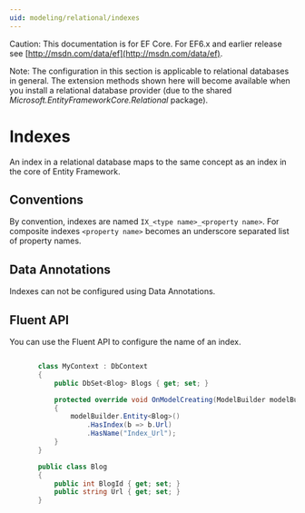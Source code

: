 ```yaml
---
uid: modeling/relational/indexes
---
```

Caution: This documentation is for EF Core. For EF6.x and earlier release see [http://msdn.com/data/ef](http://msdn.com/data/ef).

Note: The configuration in this section is applicable to relational databases in general. The extension methods shown here will become available when you install a relational database provider (due to the shared *Microsoft.EntityFrameworkCore.Relational* package).

  # Indexes

An index in a relational database maps to the same concept as an index in the core of Entity Framework.

  ## Conventions

By convention, indexes are named `IX_<type name>_<property name>`. For composite indexes `<property name>` becomes an underscore separated list of property names.

  ## Data Annotations

Indexes can not be configured using Data Annotations.

  ## Fluent API

You can use the Fluent API to configure the name of an index.

<!-- literal_block {"language": "csharp", "source": "/Users/shirhatti/src/EntityFramework.Docs/docs/modeling/relational/Modeling/FluentAPI/Samples/Relational/IndexName.cs", "xml:space": "preserve", "classes": [], "backrefs": [], "names": [], "dupnames": [], "highlight_args": {"hl_lines": [9], "linenostart": 1}, "ids": [], "linenos": true} -->

````c#

       class MyContext : DbContext
       {
           public DbSet<Blog> Blogs { get; set; }

           protected override void OnModelCreating(ModelBuilder modelBuilder)
           {
               modelBuilder.Entity<Blog>()
                   .HasIndex(b => b.Url)
                   .HasName("Index_Url");
           }
       }

       public class Blog
       {
           public int BlogId { get; set; }
           public string Url { get; set; }
       }

   ````
